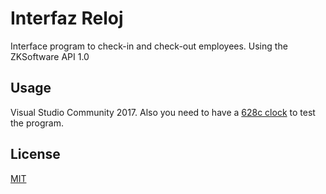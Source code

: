 # Interfaz Reloj
Interface program to check-in and check-out employees. Using the ZKSoftware API 1.0

## Usage
Visual Studio Community 2017.
Also you need to have a [628c clock](https://www.zk-software.com/628c.html) to
test the program.

## License
[MIT](https://choosealicense.com/licenses/mit/)
